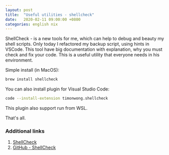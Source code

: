 ```yaml
---
layout: post
title:  "Useful utilities - shellcheck"
date:   2020-02-11 09:00:00 +0800
categories: english nix
---
```


ShellCheck - is a new tools for me, which can help to debug and beauty my shell scripts. Only today I refactored my backup script, using hints in VSCode.
This tool have big documentation with explanation, why you must check and fix your code. This is a useful utility that everyone needs in his environment.

Simple install (in MacOS):

```sh
brew install shellcheck
```

You can also install plugin for Visual Studio Code:

```sh
code --install-extension timonwong.shellcheck
```

This plugin also support run from WSL.

That's all.

### Additional links

1. [ShellCheck](https://www.shellcheck.net/)
2. [GitHub - ShellCheck](https://github.com/koalaman/shellcheck)
